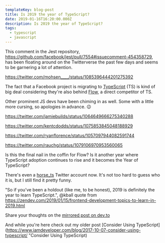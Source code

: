 ```yaml
---
templateKey: blog-post
title: Is 2019 the year of TypeScript?
date: 2019-01-16T16:20:00.000Z
description: Is 2019 the year of TypeScript?
tags:
  - typescript
  - javascript
---
```

This comment in the Jest repository, https://github.com/facebook/jest/pull/7554#issuecomment-454358729, has been floating around on the Twitterverse the past few days and seems to be garnering a lot of attention.

https://twitter.com/mohsen____/status/1085396444201275392

The fact that a Facebook project is migrating to [TypeScript](http://www.typescriptlang.org) (TS) is kind of big deal considering they're also behind [Flow](https://flowtype.org), a direct competitor of TS.

Other prominent JS devs have been chiming in as well. Some with a little more cursing, so apologies in advance. 😉

https://twitter.com/jamiebuilds/status/1064649666275340288

https://twitter.com/kentcdodds/status/1075853845048188929

https://twitter.com/ryanflorence/status/1057097944082591744

https://twitter.com/rauchg/status/1079106970953560065

Is this the final nail in the coffin for Flow? Is it another year where TypeScript adoption continues to rise and it becomes the Year of TypeScript?

There's even a [horse_ts](https://twitter.com/horse_ts) Twitter account now. It's not too hard to guess who it is, but I still find it pretty funny.

"So if you’ve been a holdout (like me, to be honest), 2019 is definitely the year to learn TypeScript.", @kball quote from https://zendev.com/2019/01/15/frontend-development-topics-to-learn-in-2019.html

Share your thoughts on the [mirrored post on dev.to](https://dev.to/nickytonline/is-2019-the-year-of-typescript-18p2)

And while you're here check out my older post [Consider Using TypeScript](https://www.iamdeveloper.com/blog/2017-10-07-consider-using-typescript/ "Consider Using TypeScript)

